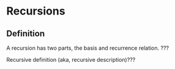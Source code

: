 # Recursions

## Definition

A recursion has two parts, the basis and recurrence relation. ???

Recursive definition (aka, recursive description)???